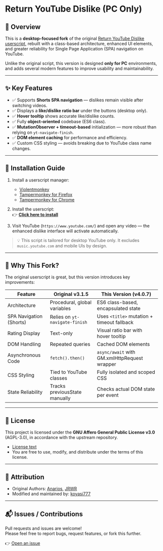 # Return YouTube Dislike (PC Only)

## 🧭 Overview

This is a **desktop-focused fork** of the original [Return YouTube Dislike userscript](https://github.com/Anarios/return-youtube-dislike/blob/main/Extensions/UserScript/Return%20Youtube%20Dislike.user.js), rebuilt with a class-based architecture, enhanced UI elements, and greater reliability for Single Page Application (SPA) navigation on YouTube.

Unlike the original script, this version is designed **only for PC** environments, and adds several modern features to improve usability and maintainability.

---

## ✨ Key Features

- ✅ Supports **Shorts SPA navigation** — dislikes remain visible after switching videos.
- ✅ Displays a **like/dislike ratio bar** under the buttons (desktop only).
- ✅ **Hover tooltip** shows accurate like/dislike counts.
- ✅ Fully **object-oriented** codebase (ES6 class).
- ✅ **MutationObserver + timeout-based** initialization — more robust than relying on `yt-navigate-finish`.
- ✅ **DOM element caching** for performance and efficiency.
- ✅ Custom CSS styling — avoids breaking due to YouTube class name changes.

---

## 🚀 Installation Guide

1. Install a userscript manager:
   - [Violentmonkey](https://violentmonkey.github.io/)
   - [Tampermonkey for Firefox](https://addons.mozilla.org/firefox/addon/tampermonkey/)
   - [Tampermonkey for Chrome](https://chrome.google.com/webstore/detail/tampermonkey/dhdgffkkebhmkfjojejmpbldmpobfkfo)

2. Install the userscript:  
   👉 **[Click here to install](https://raw.githubusercontent.com/koyasi777/return-youtube-dislike-pc-only/main/return-youtube-dislike-pc-only.user.js)**

3. Visit YouTube (`https://www.youtube.com/`) and open any video — the enhanced dislike interface will activate automatically.

> 💡 This script is tailored for desktop YouTube only. It excludes `music.youtube.com` and mobile UIs by design.

---

## 🔄 Why This Fork?

The original userscript is great, but this version introduces key improvements:

| Feature                        | Original v3.1.5                | This Version (v4.0.7)                        |
|--------------------------------|--------------------------------|---------------------------------------------|
| Architecture                  | Procedural, global variables   | ES6 class-based, encapsulated state         |
| SPA Navigation (Shorts)       | Relies on `yt-navigate-finish` | Uses `<title>` mutation + timeout fallback  |
| Rating Display                | Text-only                      | Visual ratio bar with hover tooltip         |
| DOM Handling                  | Repeated queries               | Cached DOM elements                         |
| Asynchronous Code             | `fetch().then()`               | `async/await` with GM.xmlHttpRequest wrapper|
| CSS Styling                   | Tied to YouTube classes        | Fully isolated and scoped CSS               |
| State Reliability             | Tracks previousState manually  | Checks actual DOM state per event           |

---

## 📄 License

This project is licensed under the **GNU Affero General Public License v3.0** (AGPL-3.0), in accordance with the upstream repository.

- [License text](https://www.gnu.org/licenses/agpl-3.0.html)
- You are free to use, modify, and distribute under the terms of this license.

---

## 🤝 Attribution

- Original Authors: [Anarios](https://github.com/Anarios), [JRWR](https://github.com/JRWR)
- Modified and maintained by: [koyasi777](https://github.com/koyasi777)

---

## 📬 Issues / Contributions

Pull requests and issues are welcome!  
Please feel free to report bugs, request features, or fork this further.

👉 [Open an issue](https://github.com/koyasi777/return-youtube-dislike-pc-only/issues)

